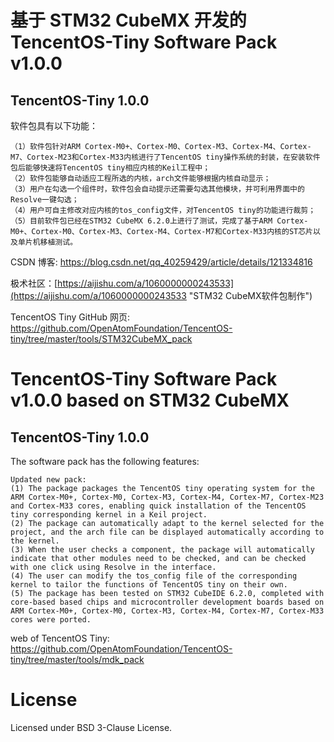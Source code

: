 # 基于 STM32 CubeMX 开发的 TencentOS-Tiny Software Pack v1.0.0

## TencentOS-Tiny 1.0.0

软件包具有以下功能：

    （1）软件包针对ARM Cortex-M0+、Cortex-M0、Cortex-M3、Cortex-M4、Cortex-M7、Cortex-M23和Cortex-M33内核进行了TencentOS tiny操作系统的封装，在安装软件包后能够快速将TencentOS tiny相应内核的Keil工程中；
    （2）软件包能够自动适应工程所选的内核，arch文件能够根据内核自动显示；
    （3）用户在勾选一个组件时，软件包会自动提示还需要勾选其他模块，并可利用界面中的Resolve一键勾选；
    （4）用户可自主修改对应内核的tos_config文件，对TencentOS tiny的功能进行裁剪；
    （5）目前软件包已经在STM32 CubeMX 6.2.0上进行了测试，完成了基于ARM Cortex-M0+、Cortex-M0、Cortex-M3、Cortex-M4、Cortex-M7和Cortex-M33内核的ST芯片以及单片机移植测试。

CSDN 博客: <https://blog.csdn.net/qq_40259429/article/details/121334816>

极术社区：[https://aijishu.com/a/1060000000243533](https://aijishu.com/a/1060000000243533 "STM32 CubeMX软件包制作")

TencentOS Tiny GitHub 网页: <https://github.com/OpenAtomFoundation/TencentOS-tiny/tree/master/tools/STM32CubeMX_pack>

# TencentOS-Tiny Software Pack v1.0.0 based on STM32 CubeMX

## TencentOS-Tiny 1.0.0

The software pack has the following features:

    Updated new pack:
    (1) The package packages the TencentOS tiny operating system for the ARM Cortex-M0+, Cortex-M0, Cortex-M3, Cortex-M4, Cortex-M7, Cortex-M23 and Cortex-M33 cores, enabling quick installation of the TencentOS tiny corresponding kernel in a Keil project.
    (2) The package can automatically adapt to the kernel selected for the project, and the arch file can be displayed automatically according to the kernel.
    (3) When the user checks a component, the package will automatically indicate that other modules need to be checked, and can be checked with one click using Resolve in the interface.
    (4) The user can modify the tos_config file of the corresponding kernel to tailor the functions of TencentOS tiny on their own.
    (5) The package has been tested on STM32 CubeIDE 6.2.0, completed with core-based based chips and microcontroller development boards based on ARM Cortex-M0+, Cortex-M0, Cortex-M3, Cortex-M4, Cortex-M7, Cortex-M33 cores were ported.

web of TencentOS Tiny: <https://github.com/OpenAtomFoundation/TencentOS-tiny/tree/master/tools/mdk_pack>

# License

Licensed under BSD 3-Clause License.
